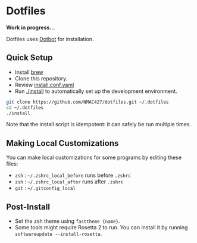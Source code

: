 # Dotfiles

**Work in progress...**

Dotfiles uses [Dotbot](dotbot) for installation.

## Quick Setup
- Install [brew](https://brew.sh)
- Clone this repository.
- Review [install.conf.yaml](install.conf.yaml)
- Run [./install](install) to automatically set up the development environment.

```sh
git clone https://github.com/NMAC427/dotfiles.git ~/.dotfiles
cd ~/.dotfiles
./install
```

Note that the install script is idempotent: it can safely be run multiple times.

## Making Local Customizations

You can make local customizations for some programs by editing these files:

- `zsh` : `~/.zshrc_local_before` runs before `.zshrc`
- `zsh` : `~/.zshrc_local_after` runs after `.zshrc`
- `git` : `~/.gitconfig_local`

## Post-Install

- Set the zsh theme using `fasttheme {name}`.
- Some tools might require Rosetta 2 to run. You can install it by running `softwareupdate --install-rosetta`.

